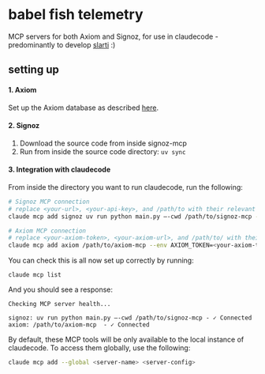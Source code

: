 # babel fish telemetry
MCP servers for both Axiom and Signoz, for use in claudecode - predominantly to develop [slarti](https://github.com/Cygnusfear/slarti) :)

## setting up 

#### 1. Axiom

Set up the Axiom database as described [here](https://github.com/axiomhq/mcp-server-axiom).

#### 2. Signoz 

1. Download the source code from inside signoz-mcp
2. Run from inside the source code directory: `uv sync`

#### 3. Integration with claudecode

From inside the directory you want to run claudecode, run the following: 

```bash
# Signoz MCP connection
# replace <your-url>, <your-api-key>, and /path/to with their relevant values
claude mcp add signoz uv run python main.py —-cwd /path/to/signoz-mcp --env SIGNOZ_HOST=<your-url> --env SIGNOZ_API_KEY=<your-api-key> --env SIGNOZ_SSL_VERIFY=true

# Axiom MCP connection
# replace <your-axiom-token>, <your-axiom-url>, and /path/to/ with their relevant values 
claude mcp add axiom /path/to/axiom-mcp --env AXIOM_TOKEN=<your-axiom-token> --env AXIOM_URL=<your-axiom-url> --env AXIOM_QUERY_RATE=1 --env AXIOM_QUERY_BURST=1 --env AXIOM_DATASETS_RATE=1 --env AXIOM_DATASETS_BURST=1 --env AXIOM_MONITORS_RATE=1 --env AXIOM_MONITORS_BURST=1
```
You can check this is all now set up correctly by running:
```
claude mcp list
```
And you should see a response:
```
Checking MCP server health...

signoz: uv run python main.py —-cwd /path/to/signoz-mcp - ✓ Connected
axiom: /path/to/axiom-mcp  - ✓ Connected
```

By default, these MCP tools will be only available to the local instance of claudecode. To access them globally, use the following:
```bash
claude mcp add --global <server-name> <server-config>
```
